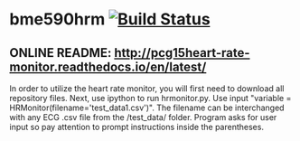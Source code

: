 # bme590hrm [![Build Status](https://travis-ci.org/pcg15/bme590hrm.svg?branch=master)](https://travis-ci.org/pcg15/bme590hrm)
## ONLINE README: http://pcg15heart-rate-monitor.readthedocs.io/en/latest/
In order to utilize the heart rate monitor, you will first need to download all repository files. Next, use ipython to run hrmonitor.py. Use input "variable = HRMonitor(filename='test_data1.csv')". The filename can be interchanged with any ECG .csv file from the /test_data/ folder. Program asks for user input so pay attention to prompt instructions inside the parentheses. 


